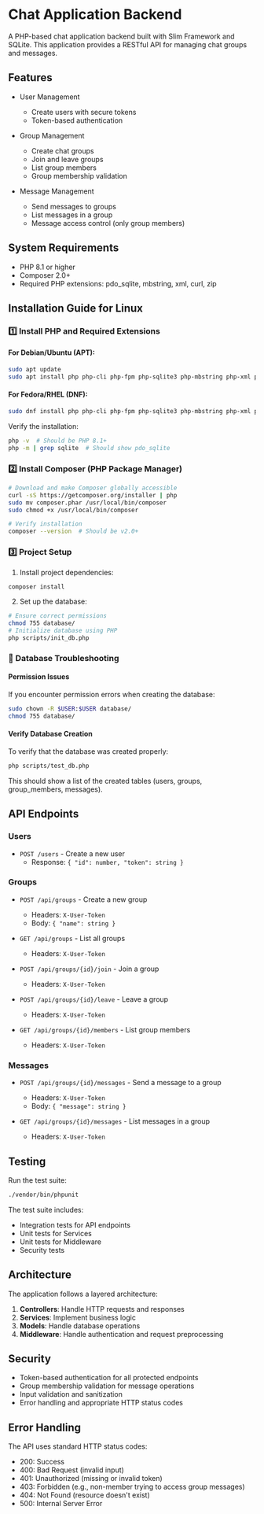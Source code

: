 # Chat Application Backend

A PHP-based chat application backend built with Slim Framework and SQLite. This application provides a RESTful API for managing chat groups and messages.

## Features

- User Management
  - Create users with secure tokens
  - Token-based authentication

- Group Management
  - Create chat groups
  - Join and leave groups
  - List group members
  - Group membership validation

- Message Management
  - Send messages to groups
  - List messages in a group
  - Message access control (only group members)

## System Requirements

- PHP 8.1 or higher
- Composer 2.0+
- Required PHP extensions: pdo_sqlite, mbstring, xml, curl, zip

## Installation Guide for Linux

### 1️⃣ Install PHP and Required Extensions

#### For Debian/Ubuntu (APT):
```bash
sudo apt update
sudo apt install php php-cli php-fpm php-sqlite3 php-mbstring php-xml php-curl php-zip
```

#### For Fedora/RHEL (DNF):
```bash
sudo dnf install php php-cli php-fpm php-sqlite3 php-mbstring php-xml php-curl php-zip
```

Verify the installation:
```bash
php -v  # Should be PHP 8.1+
php -m | grep sqlite  # Should show pdo_sqlite
```

### 2️⃣ Install Composer (PHP Package Manager)

```bash
# Download and make Composer globally accessible
curl -sS https://getcomposer.org/installer | php
sudo mv composer.phar /usr/local/bin/composer
sudo chmod +x /usr/local/bin/composer

# Verify installation
composer --version  # Should be v2.0+
```

### 3️⃣ Project Setup

1. Install project dependencies:
```bash
composer install
```

2. Set up the database:
```bash
# Ensure correct permissions
chmod 755 database/
# Initialize database using PHP
php scripts/init_db.php
```

### 🚨 Database Troubleshooting

#### Permission Issues
If you encounter permission errors when creating the database:
```bash
sudo chown -R $USER:$USER database/
chmod 755 database/
```

#### Verify Database Creation
To verify that the database was created properly:
```bash
php scripts/test_db.php
```

This should show a list of the created tables (users, groups, group_members, messages).


## API Endpoints

### Users
- `POST /users` - Create a new user
  - Response: `{ "id": number, "token": string }`

### Groups
- `POST /api/groups` - Create a new group
  - Headers: `X-User-Token`
  - Body: `{ "name": string }`

- `GET /api/groups` - List all groups
  - Headers: `X-User-Token`

- `POST /api/groups/{id}/join` - Join a group
  - Headers: `X-User-Token`

- `POST /api/groups/{id}/leave` - Leave a group
  - Headers: `X-User-Token`

- `GET /api/groups/{id}/members` - List group members
  - Headers: `X-User-Token`

### Messages
- `POST /api/groups/{id}/messages` - Send a message to a group
  - Headers: `X-User-Token`
  - Body: `{ "message": string }`

- `GET /api/groups/{id}/messages` - List messages in a group
  - Headers: `X-User-Token`

## Testing

Run the test suite:
```bash
./vendor/bin/phpunit
```

The test suite includes:
- Integration tests for API endpoints
- Unit tests for Services
- Unit tests for Middleware
- Security tests

## Architecture

The application follows a layered architecture:

1. **Controllers**: Handle HTTP requests and responses
2. **Services**: Implement business logic
3. **Models**: Handle database operations
4. **Middleware**: Handle authentication and request preprocessing

## Security

- Token-based authentication for all protected endpoints
- Group membership validation for message operations
- Input validation and sanitization
- Error handling and appropriate HTTP status codes

## Error Handling

The API uses standard HTTP status codes:
- 200: Success
- 400: Bad Request (invalid input)
- 401: Unauthorized (missing or invalid token)
- 403: Forbidden (e.g., non-member trying to access group messages)
- 404: Not Found (resource doesn't exist)
- 500: Internal Server Error

